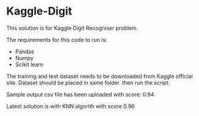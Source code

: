 # Kaggle-Digit

This solution is for Kaggle Digit Recogniser problem.

The requirements for this code to run is:
* Pandas
* Numpy
* Scikit learn

The training and test dataset needs to be downloaded from Kaggle official site.
Dataset should be placed in same folder.
then run the script.

Sample output csv file has been uploaded with score: 0.94

Latest solution is with KNN algorith with score 0.96
